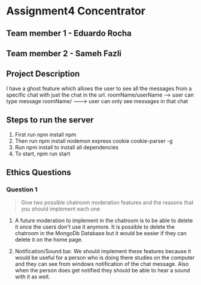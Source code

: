 # Assignment4 Concentrator
## Team member 1 - Eduardo Rocha
## Team member 2 - Sameh Fazli

## Project Description
<!-- you can include known bugs, design decisions, external references used... -->

I have a ghost feature which allows the user to see all the messages from a specific chat with just the chat in the url. roomName/userName --> user can type message
roomName/ ---> user can only see messages in that chat

## Steps to run the server
1. First run npm install npm
2. Then run npm install nodemon express cookie cookie-parser -g
3. Run npm install to install all dependencies
4. To start, npm run start

## Ethics Questions

### Question 1

> Give two possible chatroom moderation features and the reasons that you should implement each one

1) A future moderation to implement in the chatroom is to be able to delete it once the users don't use it anymore. It is possible to delete the chatroom in the MongoDb Database but it would be easier if they can delete it on the home page.

2) Notification/Sound bar. We should implement these features because it would be useful for a person who is doing there studies on the computer and they can see from windows notification of the chat message. Also when the person does get notified they should be able to hear a sound with it as well.



